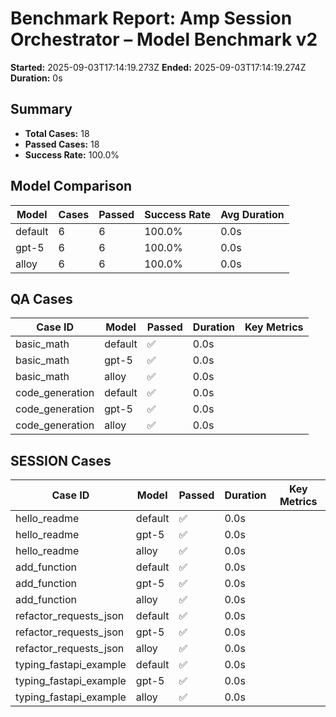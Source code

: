 # Benchmark Report: Amp Session Orchestrator – Model Benchmark v2

**Started:** 2025-09-03T17:14:19.273Z
**Ended:** 2025-09-03T17:14:19.274Z
**Duration:** 0s

## Summary

- **Total Cases:** 18
- **Passed Cases:** 18
- **Success Rate:** 100.0%

## Model Comparison

| Model | Cases | Passed | Success Rate | Avg Duration |
|-------|-------|--------|--------------|--------------|
| default | 6 | 6 | 100.0% | 0.0s |
| gpt-5 | 6 | 6 | 100.0% | 0.0s |
| alloy | 6 | 6 | 100.0% | 0.0s |

## QA Cases

| Case ID | Model | Passed | Duration | Key Metrics |
|---------|-------|--------|----------|-------------|
| basic_math | default | ✅ | 0.0s |  |
| basic_math | gpt-5 | ✅ | 0.0s |  |
| basic_math | alloy | ✅ | 0.0s |  |
| code_generation | default | ✅ | 0.0s |  |
| code_generation | gpt-5 | ✅ | 0.0s |  |
| code_generation | alloy | ✅ | 0.0s |  |

## SESSION Cases

| Case ID | Model | Passed | Duration | Key Metrics |
|---------|-------|--------|----------|-------------|
| hello_readme | default | ✅ | 0.0s |  |
| hello_readme | gpt-5 | ✅ | 0.0s |  |
| hello_readme | alloy | ✅ | 0.0s |  |
| add_function | default | ✅ | 0.0s |  |
| add_function | gpt-5 | ✅ | 0.0s |  |
| add_function | alloy | ✅ | 0.0s |  |
| refactor_requests_json | default | ✅ | 0.0s |  |
| refactor_requests_json | gpt-5 | ✅ | 0.0s |  |
| refactor_requests_json | alloy | ✅ | 0.0s |  |
| typing_fastapi_example | default | ✅ | 0.0s |  |
| typing_fastapi_example | gpt-5 | ✅ | 0.0s |  |
| typing_fastapi_example | alloy | ✅ | 0.0s |  |
